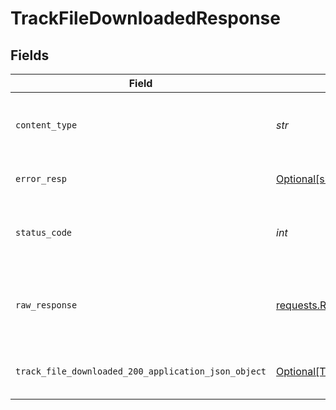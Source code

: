 # TrackFileDownloadedResponse


## Fields

| Field                                                                                                               | Type                                                                                                                | Required                                                                                                            | Description                                                                                                         |
| ------------------------------------------------------------------------------------------------------------------- | ------------------------------------------------------------------------------------------------------------------- | ------------------------------------------------------------------------------------------------------------------- | ------------------------------------------------------------------------------------------------------------------- |
| `content_type`                                                                                                      | *str*                                                                                                               | :heavy_check_mark:                                                                                                  | HTTP response content type for this operation                                                                       |
| `error_resp`                                                                                                        | [Optional[shared.ErrorResp]](../../models/shared/errorresp.md)                                                      | :heavy_minus_sign:                                                                                                  | Could not authenticate the user                                                                                     |
| `status_code`                                                                                                       | *int*                                                                                                               | :heavy_check_mark:                                                                                                  | HTTP response status code for this operation                                                                        |
| `raw_response`                                                                                                      | [requests.Response](https://requests.readthedocs.io/en/latest/api/#requests.Response)                               | :heavy_minus_sign:                                                                                                  | Raw HTTP response; suitable for custom response parsing                                                             |
| `track_file_downloaded_200_application_json_object`                                                                 | [Optional[TrackFileDownloaded200ApplicationJSON]](../../models/operations/trackfiledownloaded200applicationjson.md) | :heavy_minus_sign:                                                                                                  | File download tracked successfully.                                                                                 |